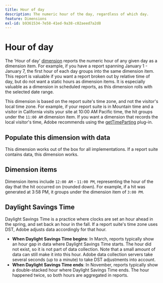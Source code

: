 ```yaml
---
title: Hour of day
description: The numeric hour of the day, regardless of which day.
feature: Dimensions
exl-id: b9361534-7e58-41ed-9a38-c02aeed7a2d8
---
```

# Hour of day

The 'Hour of day' [dimension](overview.md) reports the numeric hour of any given day as a dimension item. For example, if you have a report spanning January 1 - January 7, the first hour of each day groups into the same dimension item. This report is valuable if you want a report broken out by relative time of day, but do not want a static hours as dimension items. It is especially valuable as a dimension in scheduled reports, as this dimension rolls with the selected date range.

This dimension is based on the report suite's time zone, and not the visitor's local time zone. For example, if your report suite is in Mountain time and a visitor in California visits your site at 10:00 AM Pacific time, the hit groups under the `11:00 AM` dimension item. If you want a dimension that records the local visitor's time, Adobe recommends using the [getTimeParting](/help/implement/vars/plugins/gettimeparting.md) plug-in.

## Populate this dimension with data

This dimension works out of the box for all implementations. If a report suite contains data, this dimension works.

## Dimension items

Dimension items include `12:00 AM` - `11:00 PM`, representing the hour of the day that the hit occurred on (rounded down). For example, if a hit was generated at 3:58 PM, it groups under the dimension item of `3:00 PM`.

## Daylight Savings Time

Daylight Savings Time is a practice where clocks are set an hour ahead in the spring, and set back an hour in the fall. If a report suite's time zone uses DST, Adobe adjusts data accordingly for that hour.

* **When Daylight Savings Time begins**: In March, reports typically show an hour gap in data where Daylight Savings Time starts. The hour did not exist, so it is not part of data collection. Note that a small amount of data can still make it into this hour. Adobe data collection servers take several seconds (up to a minute) to take DST adjustments into account.
* **When Daylight Savings Time ends**: In November, reports typically show a double-stacked hour where Daylight Savings Time ends. The hour happened twice, so both hours are aggregated in reports.

